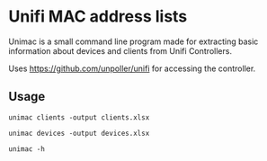 <!--
SPDX-FileCopyrightText: 2022 Peter Magnusson <me@kmpm.se>

SPDX-License-Identifier: MIT
-->

# Unifi MAC address lists

Unimac is a small command line program made for extracting
basic information about devices and clients from Unifi Controllers.

Uses https://github.com/unpoller/unifi for accessing the controller.


## Usage
```
unimac clients -output clients.xlsx

unimac devices -output devices.xlsx

unimac -h
```